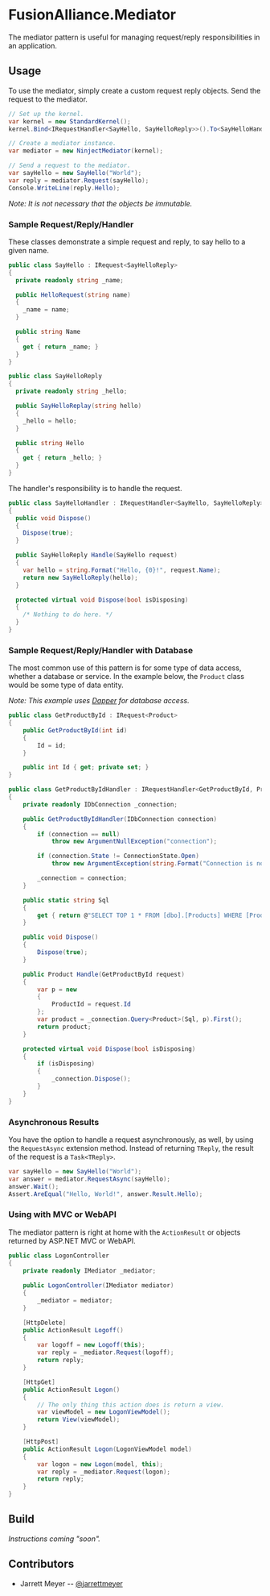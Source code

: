 # FusionAlliance.Mediator

The mediator pattern is useful for managing request/reply responsibilities in an application.

## Usage

To use the mediator, simply create a custom request reply objects. Send the request to the mediator.

``` csharp
// Set up the kernel.
var kernel = new StandardKernel();
kernel.Bind<IRequestHandler<SayHello, SayHelloReply>>().To<SayHelloHandler>().InThreadScope();

// Create a mediator instance.
var mediator = new NinjectMediator(kernel);

// Send a request to the mediator.
var sayHello = new SayHello("World");
var reply = mediator.Request(sayHello);
Console.WriteLine(reply.Hello);
```

*Note: It is not necessary that the objects be immutable.*

### Sample Request/Reply/Handler

These classes demonstrate a simple request and reply, to say hello to a given name.

``` csharp
public class SayHello : IRequest<SayHelloReply>
{
  private readonly string _name;

  public HelloRequest(string name)
  {
    _name = name;
  }

  public string Name
  {
    get { return _name; }
  }
}
```

``` csharp
public class SayHelloReply
{
  private readonly string _hello;

  public SayHelloReplay(string hello)
  {
    _hello = hello;
  }

  public string Hello
  {
    get { return _hello; }
  }
}
```

The handler's responsibility is to handle the request.

``` csharp
public class SayHelloHandler : IRequestHandler<SayHello, SayHelloReply>
{
  public void Dispose()
  {
    Dispose(true);
  }

  public SayHelloReply Handle(SayHello request)
  {
    var hello = string.Format("Hello, {0}!", request.Name);
    return new SayHelloReply(hello);
  }

  protected virtual void Dispose(bool isDisposing)
  {
    /* Nothing to do here. */
  }
}
```

### Sample Request/Reply/Handler with Database

The most common use of this pattern is for some type of data access, whether a database or service. In the example below, the `Product` class would be some type of data entity.

*Note: This example uses [Dapper](https://github.com/StackExchange/dapper-dot-net) for database access.*

``` csharp
public class GetProductById : IRequest<Product>
{
    public GetProductById(int id)
    {
        Id = id;
    }

    public int Id { get; private set; }
}

public class GetProductByIdHandler : IRequestHandler<GetProductById, Product>
{
    private readonly IDbConnection _connection;

    public GetProductByIdHandler(IDbConnection connection)
    {
        if (connection == null)
            throw new ArgumentNullException("connection");

        if (connection.State != ConnectionState.Open)
            throw new ArgumentException(string.Format("Connection is not open. Connection state is {0}.", connection.State);

        _connection = connection;
    }

    public static string Sql
    {
        get { return @"SELECT TOP 1 * FROM [dbo].[Products] WHERE [ProductId] = @ProductId";
    }

    public void Dispose()
    {
        Dispose(true);
    }

    public Product Handle(GetProductById request)
    {
        var p = new
        {
            ProductId = request.Id
        };
        var product = _connection.Query<Product>(Sql, p).First();
        return product;
    }

    protected virtual void Dispose(bool isDisposing)
    {
        if (isDisposing)
        {
            _connection.Dispose();
        }
    }
}
```

### Asynchronous Results

You have the option to handle a request asynchronously, as well, by using the `RequestAsync` extension method. Instead of returning `TReply`, the result of the request is a `Task<TReply>`.

``` csharp
var sayHello = new SayHello("World");
var answer = mediator.RequestAsync(sayHello);
answer.Wait();
Assert.AreEqual("Hello, World!", answer.Result.Hello);
```

### Using with MVC or WebAPI

The mediator pattern is right at home with the `ActionResult` or objects returned by ASP.NET MVC or WebAPI.

``` csharp
public class LogonController
{
    private readonly IMediator _mediator;
    
    public LogonController(IMediator mediator)
    {
        _mediator = mediator;
    }

    [HttpDelete]
    public ActionResult Logoff()
    {
        var logoff = new Logoff(this);
        var reply = _mediator.Request(logoff);
        return reply;
    }

    [HttpGet]
    public ActionResult Logon()
    {
        // The only thing this action does is return a view.
        var viewModel = new LogonViewModel();
        return View(viewModel);
    }

    [HttpPost]
    public ActionResult Logon(LogonViewModel model)
    {
        var logon = new Logon(model, this);
        var reply = _mediator.Request(logon);
        return reply;
    }
}
```

## Build

*Instructions coming "soon".*

## Contributors

* Jarrett Meyer -- [@jarrettmeyer](https://twitter.com/jarrettmeyer)